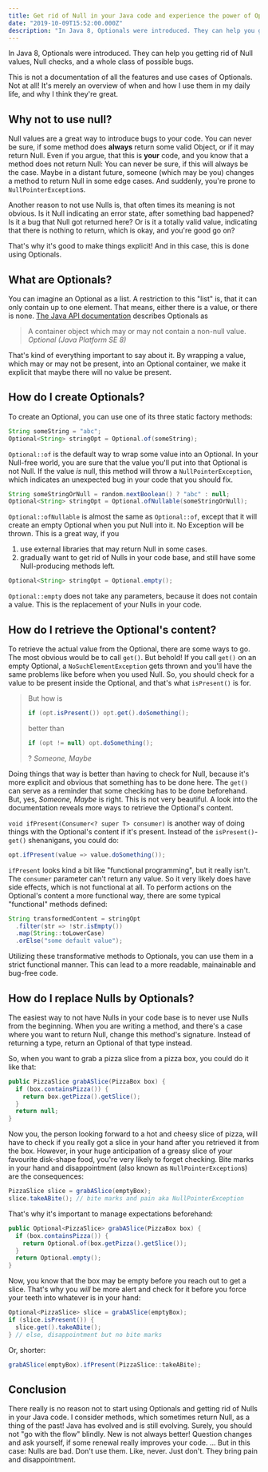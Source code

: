 ```yaml
---
title: Get rid of Null in your Java code and experience the power of Optionals
date: "2019-10-09T15:52:00.000Z"
description: "In Java 8, Optionals were introduced. They can help you getting rid of null values, null checks, and a whole class of possible bugs."
---
```


In Java 8, Optionals were introduced. They can help you getting rid of Null values, Null checks, and a whole class of possible bugs.

This is not a documentation of all the features and use cases of Optionals. Not at all! It's merely an overview of when and how I use them in my daily life, and why I think they're great.

## Why not to use null?

Null values are a great way to introduce bugs to your code. You can never be sure, if some method does **always** return some valid Object, or if it may return Null. Even if you argue, that this is **your** code, and you know that a method does not return Null: You can never be sure, if this will always be the case. Maybe in a distant future, someone (which may be you) changes a method to return Null in some edge cases. And suddenly, you're prone to `NullPointerException`s.

Another reason to not use Nulls is, that often times its meaning is not obvious. Is it Null indicating an error state, after something bad happened? Is it a bug that Null got returned here? Or is it a totally valid value, indicating that there is nothing to return, which is okay, and you're good go on?

That's why it's good to make things explicit! And in this case, this is done using Optionals.


## What are Optionals?

You can imagine an Optional as a list. A restriction to this "list" is, that it can only contain up to one element. That means, either there is a value, or there is none. [The Java API documentation](https://docs.oracle.com/javase/8/docs/api/java/util/Optional.html) describes Optionals as

> A container object which may or may not contain a non-null value.
> <cite>Optional (Java Platform SE 8)</cite>

That's kind of everything important to say about it. By wrapping a value, which may or may not be present, into an Optional container, we make it explicit that maybe there will no value be present.


## How do I create Optionals?

To create an Optional, you can use one of its three static factory methods:

```java
String someString = "abc";
Optional<String> stringOpt = Optional.of(someString);
```

`Optional::of` is the default way to wrap some value into an Optional. In your Null-free world, you are sure that the value you'll put into that Optional is not Null. If the value _is_ null, this method will throw a `NullPointerException`, which indicates an unexpected bug in your code that you should fix.

```java
String someStringOrNull = random.nextBoolean() ? "abc" : null;
Optional<String> stringOpt = Optional.ofNullable(someStringOrNull);
```

`Optional::ofNullable` is almost the same as `Optional::of`, except that it will create an empty Optional when you put Null into it. No Exception will be thrown. This is a great way, if you

1. use external libraries that may return Null in some cases.
2. gradually want to get rid of Nulls in your code base, and still have some Null-producing methods left.

```java
Optional<String> stringOpt = Optional.empty();
```

`Optional::empty` does not take any parameters, because it does not contain a value. This is the replacement of your Nulls in your code.

## How do I retrieve the Optional's content?

To retrieve the actual value from the Optional, there are some ways to go. The most obvious would be to call `get()`. But behold! If you call `get()` on an empty Optional, a `NoSuchElementException` gets thrown and you'll have the same problems like before when you used Null. So, you should check for a value to be present inside the Optional, and that's what `isPresent()` is for.

> But how is
> ```java
> if (opt.isPresent()) opt.get().doSomething();
> ```
> better than
> ```java
> if (opt != null) opt.doSomething();
> ```
> ?
> <cite>Someone, Maybe</cite>

Doing things that way is better than having to check for Null, because it's more explicit and obvious that something has to be done here. The `get()` can serve as a reminder that some checking has to be done beforehand. But, yes, _Someone, Maybe_ is right. This is not very beautiful. A look into the documentation reveals more ways to retrieve the Optional's content.

`void ifPresent(Consumer<? super T> consumer)` is another way of doing things with the Optional's content if it's present. Instead of the `isPresent()`-`get()` shenanigans, you could do:

```java
opt.ifPresent(value => value.doSomething());
```

`ifPresent` looks kind a bit like "functional programming", but it really isn't. The `consumer` parameter can't return any value. So it very likely does have side effects, which is not functional at all. To perform actions on the Optional's content a more functional way, there are some typical "functional" methods defined:

```java
String transformedContent = stringOpt
  .filter(str => !str.isEmpty())
  .map(String::toLowerCase)
  .orElse("some default value");
```

Utilizing these transformative methods to Optionals, you can use them in a strict functional manner. This can lead to a more readable, mainainable and bug-free code.


## How do I replace Nulls by Optionals?

The easiest way to not have Nulls in your code base is to never use Nulls from the beginning. When you are writing a method, and there's a case where you want to return Null, change this method's signature. Instead of returning a type, return an Optional of that type instead.

So, when you want to grab a pizza slice from a pizza box, you could do it like that:

```java
public PizzaSlice grabASlice(PizzaBox box) {
  if (box.containsPizza()) {
    return box.getPizza().getSlice();
  }
  return null;
}
```

Now you, the person looking forward to a hot and cheesy slice of pizza, will have to check if you really got a slice in your hand after you retrieved it from the box. However, in your huge anticipation of a greasy slice of your favourite disk-shape food, you're very likely to forget checking. Bite marks in your hand and disappointment (also known as `NullPointerException`s) are the consequences:

```java
PizzaSlice slice = grabASlice(emptyBox);
slice.takeABite(); // bite marks and pain aka NullPointerException
```

That's why it's important to manage expectations beforehand:

```java
public Optional<PizzaSlice> grabASlice(PizzaBox box) {
  if (box.containsPizza()) {
    return Optional.of(box.getPizza().getSlice());
  }
  return Optional.empty();
}
```

Now, you know that the box may be empty before you reach out to get a slice. That's why you _will_ be more alert and check for it before you force your teeth into whatever is in your hand:

```java
Optional<PizzaSlice> slice = grabASlice(emptyBox);
if (slice.isPresent()) {
  slice.get().takeABite();
} // else, disappointment but no bite marks
```

Or, shorter:

```java
grabASlice(emptyBox).ifPresent(PizzaSlice::takeABite);
```

## Conclusion

There really is no reason not to start using Optionals and getting rid of Nulls in your Java code. I consider methods, which sometimes return Null, as a thing of the past! Java has evolved and is still evolving. Surely, you should not "go with the flow" blindly. New is not always better! Question changes and ask yourself, if some renewal really improves your code. ... But in this case: Nulls are bad. Don't use them. Like, never. Just don't. They bring pain and disappointment.